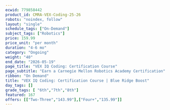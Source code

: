 ```yaml
---
ecwid: 779858442
product_id: CMRA-VEX-Coding-25-26
robots: "noindex, follow"
layout: "single"
schedule_tags: ["On-Demand"]
subject_tags: ["Robotics"]
price: 159.99
price_unit: "per month"
duration: "4-6 mo"
category: "Ongoing"
weight: "40"
end_date: "2026-05-19"
page_title: "VEX IQ Coding: Certification Course"
page_subtitle: "Earn a Carnegie Mellon Robotics Academy Certification"
ribbon: "On Demand"
title: "VEX IQ Coding: Certification Course | Blue Ridge Boost"
day_tags: []
grade_tags: [ "6th","7th","8th"]
featured: 167
offers: [["Two-Three","143.99"],["Four+","135.99"]]
---
```

